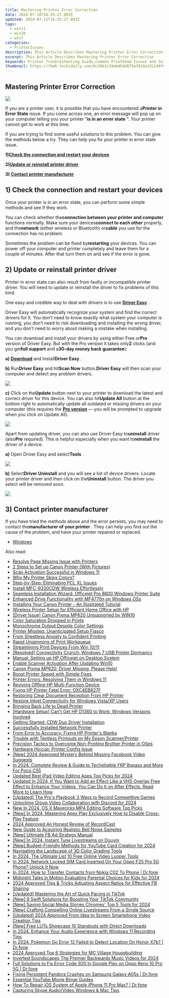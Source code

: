 ```yaml
---
title: Mastering Printer Error Correction
date: 2024-07-10T16:55:27.893Z
updated: 2024-07-11T16:55:27.893Z
tags:
  - win11
  - win10
  - win7
categories:
  - PrinterIssues
description: This Article Describes Mastering Printer Error Correction
excerpt: This Article Describes Mastering Printer Error Correction
keywords: Printer Troubleshooting Guide,Common Printhead Issues and Solutions,Preventing Paper Jams in Inkjet Printers,Advanced Techniques for Fixing Toner Depletion Errors,Overcoming Connectivity Problems with Networked Printers,Optimizing Cartridge Performance to Avoid Low Ink Warnings,Efficiently Resolving Paper Feed and Alignment Mistakes
thumbnail: https://thmb.techidaily.com/8c3061c39eb85dd875af824e1d1149fd13be54628fb79ee748ce5191efb525e2.jpg
---
```


## Mastering Printer Error Correction

![](https://images.drivereasy.com/wp-content/uploads/2017/08/img_598821ef4cc14.png)

 If you are a printer user, it is possible that you have encountered a**Printer in Error State** issue. If you come across one, an error message will pop up on your computer telling you your printer “**is in an error state** “. Your printer cannot get to work at this time.

 If you are trying to find some useful solutions to this problem. You can give the methods below a try. They can help you fix your printer in error state issue.

 **1)[Check the connection and restart your devices](#a)**

 **2)[Update or reinstall printer driver](#b)**

 **3) [Contact printer manufacturer](#c)**
  
## 1) Check the connection and restart your devices

 Once your printer is in an error state, you can perform some simple methods and see if they work.

 You can check whether the**connection between your printer and computer** functions normally. Make sure your devices**connect to each other** properly, and the**network** (either wireless or Bluetooth) or**cable** you use for the connection has no problem.

 Sometimes the problem can be fixed by**restarting** your devices. You can power off your computer and printer completely and leave them for a couple of minutes. After that turn them on and see if the error is gone.  
  
## 2) Update or reinstall printer driver

 Printer in error state can also result from faulty or incompatible printer driver. You will need to update or reinstall the driver to fix problems of this kind.

 One easy and credible way to deal with drivers is to use [**Driver Easy**](https://tools.techidaily.com/drivereasy/download/) .

 Driver Easy will automatically recognize your system and find the correct drivers for it. You don’t need to know exactly what system your computer is running, you don’t need to risk downloading and installing the wrong driver, and you don’t need to worry about making a mistake when installing.

 You can download and install your drivers by using either Free or**Pro** version of Driver Easy. But with the Pro version it takes only**2** clicks (and you get**full support** and a**30-day money back guarantee**):

**a)** [**Download**](https://tools.techidaily.com/drivereasy/download/) and Install**Driver Easy** .

**b)**  Run**Driver Easy** and hit**Scan Now** button.**Driver Easy** will then scan your computer and detect any problem drivers.

![](https://images.drivereasy.com/wp-content/uploads/2017/07/img_59682e9883633.png)

**c)** Click on the**Update** button next to your printer to download the latest and correct driver for this device. You can also hit**Update All** button at the bottom right to automatically update all outdated or missing drivers on your computer (this requires the **[Pro version](https://tools.techidaily.com/drivereasy/download/)**  — you will be prompted to upgrade when you click on Update All).

![](https://images.drivereasy.com/wp-content/uploads/2017/08/img_598805259801c.jpg)

 Apart from updating driver, you can also use Driver Easy to**uninstall** driver (also**Pro** required). This is helpful especially when you want to**reinstall** the driver of a device.

**a)** Open Driver Easy and select**Tools** .

![](https://images.drivereasy.com/wp-content/uploads/2017/08/img_5988077cb6a13.png)

**b)**  Select**Driver Uninstall** and you will see a list of device drivers. Locate your printer driver and then click on the**Uninstall** button. The driver you select will be removed soon.

![](https://images.drivereasy.com/wp-content/uploads/2017/08/img_598815eadf4ef.jpg)
  
## 3) Contact printer manufacturer

 If you have tried the methods above and the error persists, you may need to contact the**manufacturer of your printer** . They can help you find out the cause of the problem, and have your printer repaired or replaced.

* [Windows](https://tools.techidaily.com/drivereasy/download/)

<ins class="adsbygoogle"
     style="display:block"
     data-ad-format="autorelaxed"
     data-ad-client="ca-pub-7571918770474297"
     data-ad-slot="1223367746"></ins>



<ins class="adsbygoogle"
     style="display:block"
     data-ad-client="ca-pub-7571918770474297"
     data-ad-slot="8358498916"
     data-ad-format="auto"
     data-full-width-responsive="true"></ins>



<span class="atpl-alsoreadstyle">Also read:</span>
<div><ul>
<li><a href="https://printer-issues.techidaily.com/resolve-page-missing-issue-with-printers/"><u>Resolve Page Missing Issue with Printers</u></a></li>
<li><a href="https://printer-issues.techidaily.com/2-steps-to-set-up-canon-printer-with-pictures/"><u>2 Steps to Set up Canon Printer (With Pictures)</u></a></li>
<li><a href="https://printer-issues.techidaily.com/scan-activation-successful-in-windows-11/"><u>Scan Activation Successful in Windows 11</u></a></li>
<li><a href="https://printer-issues.techidaily.com/why-my-printer-skips-colors/"><u>Why My Printer Skips Colors?</u></a></li>
<li><a href="https://printer-issues.techidaily.com/step-by-step-eliminating-pcl-xl-issues/"><u>Step-by-Step: Eliminating PCL XL Issues</u></a></li>
<li><a href="https://printer-issues.techidaily.com/install-mfc-9330cdw-wireless-effortlessly/"><u>Install MFC-9330CDW Wireless Effortlessly</u></a></li>
<li><a href="https://printer-issues.techidaily.com/seamless-installation-wizard-officejet-pro-8600-windows-printer-suite/"><u>Seamless Installation Wizard: Officejet Pro 8600 Windows Printer Suite</u></a></li>
<li><a href="https://printer-issues.techidaily.com/enhanced-drive-functionality-with-mf4770n-on-windows-oss/"><u>Enhanced Drive Functionality with MF4770n on WIndows OSs</u></a></li>
<li><a href="https://printer-issues.techidaily.com/installing-your-canon-printer-an-illustrated-tutorial/"><u>Installing Your Canon Printer - An Illustrated Tutorial</u></a></li>
<li><a href="https://printer-issues.techidaily.com/wireless-printer-setup-for-efficient-home-office-with-hp/"><u>Wireless Printer Setup for Efficient Home Office with HP</u></a></li>
<li><a href="https://printer-issues.techidaily.com/driver-issue-canon-pixma-mp620-unsupported-by-win10/"><u>[Driver Issue] Canon Pixma MP620 Unsupported by WIN10</u></a></li>
<li><a href="https://printer-issues.techidaily.com/color-saturation-dropped-in-prints/"><u>Color Saturation Dropped in Prints</u></a></li>
<li><a href="https://printer-issues.techidaily.com/monochrome-output-despite-color-settings/"><u>Monochrome Output Despite Color Settings</u></a></li>
<li><a href="https://printer-issues.techidaily.com/printer-misstep-unanticipated-setup-fiasco/"><u>Printer Misstep: Unanticipated Setup Fiasco</u></a></li>
<li><a href="https://printer-issues.techidaily.com/from-sheetless-anxiety-to-confident-printing/"><u>From Sheetless Anxiety to Confident Printing</u></a></li>
<li><a href="https://printer-issues.techidaily.com/rapid-unjamming-of-print-workqueue/"><u>Rapid Unjamming of Print Workqueue</u></a></li>
<li><a href="https://printer-issues.techidaily.com/streamlining-print-devices-from-win-1011/"><u>Streamlining Print Devices From Win 10/11</u></a></li>
<li><a href="https://printer-issues.techidaily.com/resolved-connectivity-crunch-windows-7-usb-printer-dormancy/"><u>[Resolved] Connectivity Crunch: Windows 7 USB Printer Dormancy</u></a></li>
<li><a href="https://printer-issues.techidaily.com/manual-setting-up-hp-officejet-on-desktop-system/"><u>Manual: Setting up HP Officejet on Desktop System</u></a></li>
<li><a href="https://printer-issues.techidaily.com/enable-scanner-activation-after-updating-win10/"><u>Enable Scanner Activation After Updating Win10</u></a></li>
<li><a href="https://printer-issues.techidaily.com/1719573835599-canon-pixma-mp620-driver-missing-please-help/"><u>Canon Pixma MP620: Driver Missing, Please Help!</u></a></li>
<li><a href="https://printer-issues.techidaily.com/boost-printer-speed-with-simple-fixes/"><u>Boost Printer Speed with Simple Fixes</u></a></li>
<li><a href="https://printer-issues.techidaily.com/printer-errors-resolving-them-in-windows-11/"><u>Printer Errors: Resolving Them in Windows 11</u></a></li>
<li><a href="https://printer-issues.techidaily.com/reviving-offline-hp-multi-function-device/"><u>Reviving Offline HP Multi-Function Device</u></a></li>
<li><a href="https://printer-issues.techidaily.com/1719574106588-fixing-hp-printer-fatal-error-oxc4eb827f/"><u>Fixing HP Printer Fatal Error: OXC4EB827F</u></a></li>
<li><a href="https://printer-issues.techidaily.com/restoring-clear-document-reception-from-hp-printer/"><u>Restoring Clear Document Reception From HP Printer</u></a></li>
<li><a href="https://printer-issues.techidaily.com/restore-inkjet-connectivity-for-windows-vistaxp-users/"><u>Restore Inkjet Connectivity for Windows Vista/XP Users</u></a></li>
<li><a href="https://printer-issues.techidaily.com/bringing-back-life-to-dead-printer/"><u>Bringing Back Life to Dead Printer</u></a></li>
<li><a href="https://printer-issues.techidaily.com/hardware-setup-cant-get-hp-d1360-to-work-windows-versions-involved/"><u>[Hardware Setup] Can't Get HP D1360 to Work: Windows Versions Involved</u></a></li>
<li><a href="https://printer-issues.techidaily.com/getting-started-cdw-duo-driver-installation/"><u>Getting Started: CDW Duo Driver Installation</u></a></li>
<li><a href="https://printer-issues.techidaily.com/successfully-installed-network-printer/"><u>Successfully Installed Network Printer</u></a></li>
<li><a href="https://printer-issues.techidaily.com/from-error-to-accuracy-fixing-hp-printers-blanks/"><u>From Error to Accuracy: Fixing HP Printer's Blanks</u></a></li>
<li><a href="https://printer-issues.techidaily.com/trouble-with-textless-printouts-on-my-epson-scannerprinter/"><u>Trouble with Textless Printouts on My Epson Scanner/Printer</u></a></li>
<li><a href="https://printer-issues.techidaily.com/precision-tactics-to-overcome-non-printing-brother-printer-in-oses/"><u>Precision Tactics to Overcome Non-Printing Brother Printer in OSes</u></a></li>
<li><a href="https://printer-issues.techidaily.com/hardware-hiccup-printer-config-issue/"><u>Hardware Hiccup: Printer Config Issue</u></a></li>
<li><a href="https://facebook-video-content.techidaily.com/new-2024-approved-mystery-behind-missing-facebook-video-suggests/"><u>[New] 2024 Approved  Mystery Behind Missing Facebook Video Suggests</u></a></li>
<li><a href="https://easy-unlock-android.techidaily.com/in-2024-complete-review-and-guide-to-techeligible-frp-bypass-and-more-for-poco-c55-by-drfone-android/"><u>In 2024, Complete Review & Guide to Techeligible FRP Bypass and More For Poco C55</u></a></li>
<li><a href="https://video-creation-software.techidaily.com/updated-best-ipad-video-editing-apps-top-picks-for-2024/"><u>Updated Best iPad Video Editing Apps Top Picks for 2024</u></a></li>
<li><a href="https://ai-video-editing.techidaily.com/updated-in-2024-if-you-want-to-add-an-effect-like-a-vhs-overlay-free-effect-to-enhance-your-videos-you-can-do-it-on-after-effects-read-more-to-learn-how/"><u>Updated In 2024, If You Want to Add an Effect Like a VHS Overlay Free Effect to Enhance Your Videos, You Can Do It on After Effects. Read More to Learn How</u></a></li>
<li><a href="https://screen-sharing-recording.techidaily.com/updated-the-pros-playbook-3-ways-to-record-competitive-games/"><u>[Updated] The Pro's Playbook  3 Ways to Record Competitive Games</u></a></li>
<li><a href="https://discord-videos.techidaily.com/unlocking-group-video-collaboration-with-discord-for-2024/"><u>Unlocking Group Video Collaboration with Discord for 2024</u></a></li>
<li><a href="https://ai-video-tools.techidaily.com/new-in-2024-os-x-mavericks-mp4-editing-software-top-picks/"><u>New In 2024, OS X Mavericks MP4 Editing Software Top Picks</u></a></li>
<li><a href="https://screen-video-capture.techidaily.com/new-in-2024-mastering-apex-play-exclusively-how-to-disable-cross-play-feature/"><u>[New] In 2024, Mastering Apex Play Exclusively  How to Disable Cross-Play Feature</u></a></li>
<li><a href="https://remote-screen-capture.techidaily.com/2024-approved-an-honest-review-of-recordcast/"><u>2024 Approved  An Honest Review of RecordCast</u></a></li>
<li><a href="https://sound-tweaking.techidaily.com/new-guide-to-acquiring-realistic-bell-noise-samples/"><u>New Guide to Acquiring Realistic Bell Noise Samples</u></a></li>
<li><a href="https://facebook-video-recording.techidaily.com/new-ultimate-fb-ad-strategy-manual/"><u>[New] Ultimate FB Ad Strategy Manual</u></a></li>
<li><a href="https://tiktok-video-recordings.techidaily.com/new-in-2024-instant-tune-livestreams-on-douyin/"><u>[New] In 2024, Instant Tune Livestreams on Douyin</u></a></li>
<li><a href="https://facebook-video-share.techidaily.com/new-budget-friendly-methods-for-youtube-card-creation-for-2024/"><u>[New] Budget-Friendly Methods for YouTube Card Creation for 2024</u></a></li>
<li><a href="https://extra-lessons.techidaily.com/navigating-the-landscape-of-3d-color-grading-tools/"><u>Navigating the Landscape of 3D Color Grading Tools</u></a></li>
<li><a href="https://video-creation-software.techidaily.com/in-2024-the-ultimate-list-10-free-online-video-looper-tools/"><u>In 2024, The Ultimate List 10 Free Online Video Looper Tools</u></a></li>
<li><a href="https://sim-unlock.techidaily.com/in-2024-network-locked-sim-card-inserted-on-your-oppo-f25-pro-5g-phone-unlock-it-now-by-drfone-android/"><u>In 2024, Network Locked SIM Card Inserted On Your Oppo F25 Pro 5G Phone? Unlock It Now</u></a></li>
<li><a href="https://android-transfer.techidaily.com/in-2024-how-to-transfer-contacts-from-nokia-c02-to-phone-drfone-by-drfone-transfer-from-android-transfer-from-android/"><u>In 2024, How to Transfer Contacts from Nokia C02 To Phone | Dr.fone</u></a></li>
<li><a href="https://fox-cloud.techidaily.com/midnight-tales-in-motion-evaluating-parental-choices-for-kids-for-2024/"><u>Midnight Tales in Motion  Evaluating Parental Choices for Kids for 2024</u></a></li>
<li><a href="https://facebook-video-recording.techidaily.com/2024-approved-tips-and-tricks-adjusting-aspect-ratios-for-effective-fb-sharing/"><u>2024 Approved  Tips & Tricks  Adjusting Aspect Ratios for Effective FB Sharing</u></a></li>
<li><a href="https://tiktok-clips.techidaily.com/updated-mastering-the-art-of-quick-pacing-in-tiktok/"><u>[Updated] Mastering the Art of Quick Pacing in TikTok</u></a></li>
<li><a href="https://tiktok-clips.techidaily.com/new-9-swift-solutions-for-boosting-your-tiktok-community/"><u>[New] 9 Swift Solutions for Boosting Your TikTok Community</u></a></li>
<li><a href="https://facebook-video-content.techidaily.com/new-saving-social-media-stories-chromes-top-5-tools-for-2024/"><u>[New] Saving Social Media Stories  Chromes' Top 5 Tools for 2024</u></a></li>
<li><a href="https://extra-resources.techidaily.com/new-crafting-compelling-online-livestreams-from-a-single-source/"><u>[New] Crafting Compelling Online Livestreams From a Single Source</u></a></li>
<li><a href="https://eaxpv-info.techidaily.com/updated-2024-approved-from-idea-to-screen-smartphone-video-creation-tips/"><u>[Updated] 2024 Approved  From Idea to Screen  Smartphone Video Creation Tips</u></a></li>
<li><a href="https://some-knowledge.techidaily.com/new-free-luts-showcase-10-standouts-with-direct-downloads/"><u>[New] Free LUTs Showcase  10 Standouts with Direct Downloads</u></a></li>
<li><a href="https://article-helps.techidaily.com/in-2024-enhance-your-audio-experience-with-windows-11-recording-tips/"><u>In 2024, Enhance Your Audio Experience with Windows 11 Recording Tips</u></a></li>
<li><a href="https://pokemon-go-android.techidaily.com/in-2024-pokemon-go-error-12-failed-to-detect-location-on-honor-x7b-drfone-by-drfone-virtual-android/"><u>In 2024, Pokemon Go Error 12 Failed to Detect Location On Honor X7b? | Dr.fone</u></a></li>
<li><a href="https://screen-recording.techidaily.com/2024-approved-top-6-strategies-for-mc-village-housebuilding/"><u>2024 Approved  Top 6 Strategies for MC Village Housebuilding</u></a></li>
<li><a href="https://sound-tweaking.techidaily.com/inverted-soundscapes-the-premier-backwards-music-videos-for-2024/"><u>Inverted Soundscapes The Premier Backwards Music Videos for 2024</u></a></li>
<li><a href="https://howto.techidaily.com/full-solutions-to-fix-error-code-920-in-google-play-on-oppo-reno-10-pro-5g-drfone-by-drfone-fix-android-problems-fix-android-problems/"><u>Full Solutions to Fix Error Code 920 In Google Play on Oppo Reno 10 Pro 5G | Dr.fone</u></a></li>
<li><a href="https://howto.techidaily.com/fixing-persistent-pandora-crashes-on-samsung-galaxy-a05s-drfone-by-drfone-fix-android-problems-fix-android-problems/"><u>Fixing Persistent Pandora Crashes on Samsung Galaxy A05s | Dr.fone</u></a></li>
<li><a href="https://youtube-clips.techidaily.com/essential-youtube-movie-binge-guides/"><u>Essential YouTube Movie Binge Guides</u></a></li>
<li><a href="https://techidaily.com/how-to-repair-ios-system-of-apple-iphone-11-pro-max-drfone-by-drfone-ios-system-repair-ios-system-repair/"><u>How To Repair iOS System of Apple iPhone 11 Pro Max? | Dr.fone</u></a></li>
<li><a href="https://on-screen-recording.techidaily.com/capturing-skype-audiovideo-windows-and-mac-tips/"><u>Capturing Skype Audio/Video  Windows & Mac Tips</u></a></li>
</ul></div>
